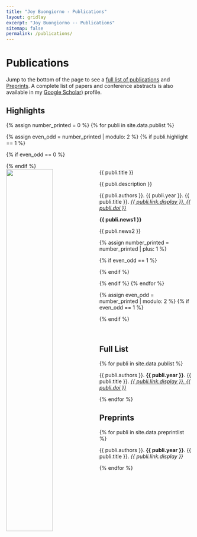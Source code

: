 ```yaml
---
title: "Joy Buongiorno - Publications"
layout: gridlay
excerpt: "Joy Buongiorno -- Publications"
sitemap: false
permalink: /publications/
---
```



# Publications

Jump to the bottom of the page to see a [full list of publications](#full-list) and [Preprints](#preprints). A complete list of papers and conference abstracts is also available in my [Google Scholar](https://scholar.google.com/citations?user=3pa76GEAAAAJ&hl=en&oi=ao)) profile.

## Highlights

{% assign number_printed = 0 %}
{% for publi in site.data.publist %}

{% assign even_odd = number_printed | modulo: 2 %}
{% if publi.highlight == 1 %}

{% if even_odd == 0 %}
<div class="row">
{% endif %}

<div class="col-sm-6 clearfix">
 <div class="well">
  <pubtit>{{ publi.title }}</pubtit>
  <img src="{{ site.url }}{{ site.baseurl }}/images/pubpic/{{ publi.image }}" class="img-responsive" width="50%" style="float: left" />
  <p>{{ publi.description }}</p>
  <p>{{ publi.authors }}. {{ publi.year }}. {{ publi.title }}. <em><a href="{{ publi.link.url }}">{{ publi.link.display }}. {{ publi.doi }}</a></em></p>
  <p class="text-danger"><strong> {{ publi.news1 }}</strong></p>
  <p> {{ publi.news2 }}</p>
 </div>
</div>

{% assign number_printed = number_printed | plus: 1 %}

{% if even_odd == 1 %}
</div>
{% endif %}

{% endif %}
{% endfor %}

{% assign even_odd = number_printed | modulo: 2 %}
{% if even_odd == 1 %}
</div>
{% endif %}

<p> &nbsp; </p>


## Full List

{% for publi in site.data.publist %}

  {{ publi.authors }}. <strong>{{ publi.year }}</strong>. {{ publi.title }}. <em><a href="{{ publi.link.url }}">{{ publi.link.display }}. {{ publi.doi }}</a></em>

{% endfor %}

## Preprints
{% for publi in site.data.preprintlist %}

  {{ publi.authors }}. <strong>{{ publi.year }}</strong>. {{ publi.title }}. <em>{{ publi.link.display }}</em>

{% endfor %}

